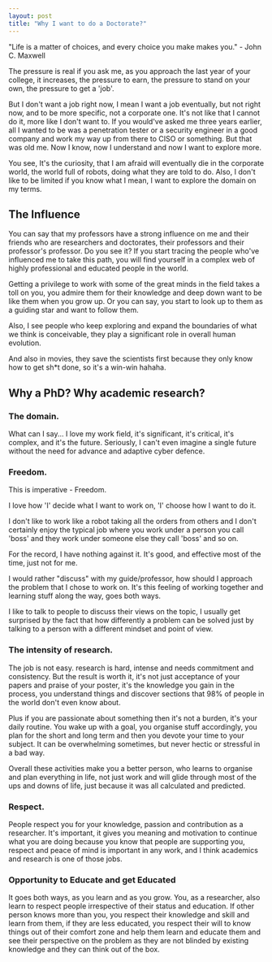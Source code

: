 ```yaml
---
layout: post
title: "Why I want to do a Doctorate?"
---
```


<div class="message">
"Life is a matter of choices, and every choice you make makes you."
- John C. Maxwell
</div>

The pressure is real if you ask me, as you approach the last year of your college, it increases, the pressure to earn, the pressure to stand on your own, the pressure to get a 'job'.

But I don't want a job right now, I mean I want a job eventually, but not right now, and to be more specific, not a corporate one.
It's not like that I cannot do it, more like I don't want to. If you would've asked me three years earlier, all I wanted to be was a penetration tester or a security engineer in a good company and work my way up from there to CISO or something. But that was old me.
Now I know, now I understand and now I want to explore more.

You see, It's the curiosity, that I am afraid will eventually die in the corporate world, the world full of robots, doing what they are told to do.
Also, I don't like to be limited if you know what I mean,  I want to explore the domain on my terms. 
<!--more-->

## The Influence 

You can say that my professors have a strong influence on me and their friends who are researchers and doctorates, their professors and their professor's professor. Do you see it? If you start tracing the people who've influenced me to take this path, you will find yourself in a complex web of highly professional and educated people in the world.

Getting a privilege to work with some of the great minds in the field takes a toll on you, you admire them for their knowledge and deep down want to be like them when you grow up. Or you can say, you start to look up to them as a guiding star and want to follow them.

Also, I see people who keep exploring and expand the boundaries of what we think is conceivable, they play a significant role in overall human evolution.

And also in movies, they save the scientists first because they only know how to get sh\*t done, so it's a win-win hahaha.

## Why a PhD? Why academic research?

### The domain.
What can I say... I love my work field, it's significant, it's critical, it's complex, and it's the future. Seriously, I can't even imagine a single future without the need for advance and adaptive cyber defence.


### Freedom.
This is imperative - Freedom.

I love how 'I' decide what I want to work on, 'I' choose how I want to do it.

I don't like to work like a robot taking all the orders from others and I don't certainly enjoy the typical job where you work under a person you call 'boss' and they work under someone else they call 'boss' and so on.

For the record, I have nothing against it. It's good, and effective most of the time, just not for me.

I would rather "discuss" with my guide/professor, how should I approach the problem that I chose to work on. It's this feeling of working together and learning stuff along the way, goes both ways.

I like to talk to people to discuss their views on the topic, I usually get surprised by the fact that how differently a problem can be solved just by talking to a person with a different mindset and point of view.





### The intensity of research.
The job is not easy. research is hard, intense and needs commitment and consistency. But the result is worth it, it's not just acceptance of your papers and praise of your poster, it's the knowledge you gain in the process, you understand things and discover sections that 98% of people in the world don't even know about.

Plus if you are passionate about something then it's not a burden, it's your daily routine. You wake up with a goal, you organise stuff accordingly, you plan for the short and long term and then you devote your time to your subject. It can be overwhelming sometimes, but never hectic or stressful in a bad way.

Overall these activities make you a better person, who learns to organise and plan everything in life, not just work and will glide through most of the ups and downs of life, just because it was all calculated and predicted.



### Respect.

People respect you for your knowledge, passion and contribution as a researcher. It's important, it gives you meaning and motivation to continue what you are doing because you know that people are supporting you, respect and peace of mind is important in any work, and I think academics and research is one of those jobs.



### Opportunity to Educate and get Educated


It goes both ways, as you learn and as you grow. You, as a researcher, also learn to respect people irrespective of their status and education.
If other person knows more than you, you respect their knowledge and skill and learn from them, if they are less educated, you respect their will to know things out of their comfort zone and help them learn and educate them and see their perspective on the problem as they are not blinded by existing knowledge and they can think out of the box.

